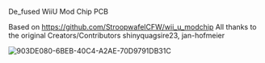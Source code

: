 De_fused WiiU Mod Chip PCB 

Based on https://github.com/StroopwafelCFW/wii_u_modchip
All thanks to the original Creators/Contributors
shinyquagsire23, jan-hofmeier


![903DE080-6BEB-40C4-A2AE-70D9791DB31C](https://github.com/user-attachments/assets/34c9333b-d082-4c36-b9df-67b1ae49828b)
